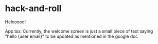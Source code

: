 # hack-and-roll

Helooooo!

App.tsx:
Currently, the welcome screen is just a small piece of text saying "hello {user email}" to be updated as mentioned in the google doc
